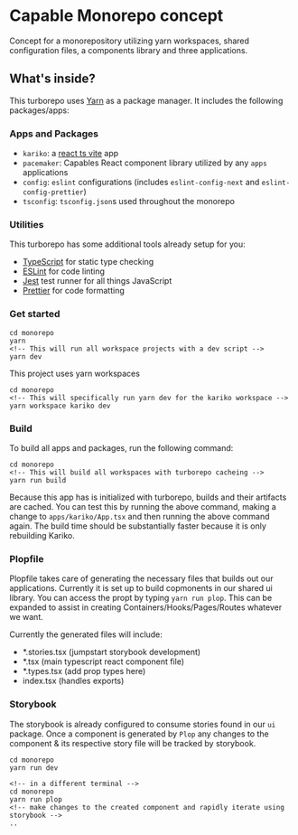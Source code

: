 # Capable Monorepo concept

Concept for a monorepository utilizing yarn workspaces, shared configuration files, a components library and three applications.

## What's inside?

This turborepo uses [Yarn](https://classic.yarnpkg.com/lang/en/) as a package manager. It includes the following packages/apps:

### Apps and Packages

- `kariko`: a [react ts vite](https://vitejs.dev/) app
- `pacemaker`: Capables React component library utilized by any `apps` applications
- `config`: `eslint` configurations (includes `eslint-config-next` and `eslint-config-prettier`)
- `tsconfig`: `tsconfig.json`s used throughout the monorepo

### Utilities

This turborepo has some additional tools already setup for you:

- [TypeScript](https://www.typescriptlang.org/) for static type checking
- [ESLint](https://eslint.org/) for code linting
- [Jest](https://jestjs.io) test runner for all things JavaScript
- [Prettier](https://prettier.io) for code formatting

### Get started

```
cd monorepo
yarn
<!-- This will run all workspace projects with a dev script -->
yarn dev
```

This project uses yarn workspaces

```
cd monorepo
<!-- This will specifically run yarn dev for the kariko workspace -->
yarn workspace kariko dev
```

### Build

To build all apps and packages, run the following command:

```
cd monorepo
<!-- This will build all workspaces with turborepo cacheing -->
yarn run build
```

Because this app has is initialized with turborepo, builds and their artifacts are cached. You can test this by running the above command, making a change to `apps/kariko/App.tsx` and then running the above command again. The build time should be substantially faster because it is only rebuilding Kariko.

### Plopfile

Plopfile takes care of generating the necessary files that builds out our applications. Currently it is set up to build copmonents in our shared ui library. You can access the propt by typing `yarn run plop`. This can be expanded to assist in creating Containers/Hooks/Pages/Routes whatever we want.

Currently the generated files will include:

- \*.stories.tsx (jumpstart storybook development)
- \*.tsx (main typescript react component file)
- \*.types.tsx (add prop types here)
- index.tsx (handles exports)

### Storybook

The storybook is already configured to consume stories found in our `ui` package. Once a component is generated by `Plop` any changes to the component & its respective story file will be tracked by storybook.

```
cd monorepo
yarn run dev

<!-- in a different terminal -->
cd monorepo
yarn run plop
<!-- make changes to the created component and rapidly iterate using storybook -->
..
```
